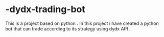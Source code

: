 # -dydx-trading-bot
This is a project based on python . In this project i have created a python bot that can trade according to its strategy using dydx API .
